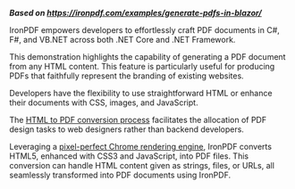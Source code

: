 ***Based on <https://ironpdf.com/examples/generate-pdfs-in-blazor/>***

IronPDF empowers developers to effortlessly craft PDF documents in C#, F#, and VB.NET across both .NET Core and .NET Framework.

This demonstration highlights the capability of generating a PDF document from any HTML content. This feature is particularly useful for producing PDFs that faithfully represent the branding of existing websites.

Developers have the flexibility to use straightforward HTML or enhance their documents with CSS, images, and JavaScript.

The [HTML to PDF conversion process](https://ironpdf.com/tutorials/html-to-pdf/) facilitates the allocation of PDF design tasks to web designers rather than backend developers.

Leveraging a [pixel-perfect Chrome rendering engine](https://ironpdf.com/how-to/pixel-perfect-html-to-pdf/), IronPDF converts HTML5, enhanced with CSS3 and JavaScript, into PDF files. This conversion can handle HTML content given as strings, files, or URLs, all seamlessly transformed into PDF documents using IronPDF.